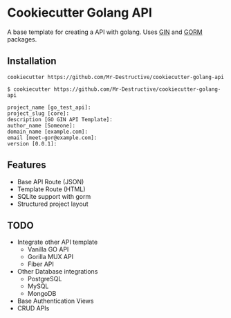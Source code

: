# Cookiecutter Golang API

A base template for creating a API with golang. Uses [GIN](https://gin-gonic.com/) and [GORM](https://gorm.io/) packages.

## Installation

```
cookiecutter https://github.com/Mr-Destructive/cookiecutter-golang-api
```

```
$ cookiecutter https://github.com/Mr-Destructive/cookiecutter-golang-api

project_name [go_test_api]:
project_slug [core]:
description [GO GIN API Template]:
author_name [Someone]:
domain_name [example.com]:
email [meet-gor@example.com]:
version [0.0.1]:
```

## Features

- Base API Route (JSON)
- Template Route (HTML)
- SQLite support with gorm
- Structured project layout

## TODO
- Integrate other API template
  - Vanilla GO API
  - Gorilla MUX API
  - Fiber API
- Other Database integrations
  - PostgreSQL
  - MySQL
  - MongoDB
- Base Authentication Views
- CRUD APIs
